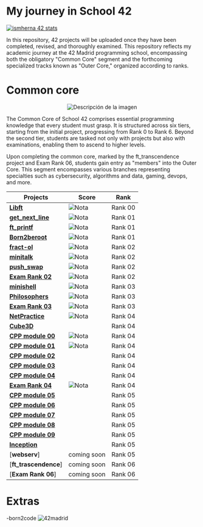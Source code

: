 # My journey in School 42
[![ismherna 42 stats](https://badge.mediaplus.ma/Darkblue/ismherna?1337Badge=off&UM6P=off)](https://github.com/oakoudad/badge42)


In this repository, 42 projects will be uploaded once they have been completed, revised, and thoroughly examined. This repository reflects my academic journey at the 42 Madrid programming school, encompassing both the obligatory "Common Core" segment and the forthcoming specialized tracks known as "Outer Core," organized according to ranks.

# Common core
<p align="center">
  <img src="https://github.com/ismaelucky342/Born2code/assets/153450550/ddbe9c21-b3bf-4733-8af8-2cfe845e8cf3)https://github.com/ismaelucky342/Born2code/assets/153450550/ddbe9c21-b3bf-4733-8af8-2cfe845e8cf3" alt="Descripción de la imagen">
</p>

The Common Core of School 42 comprises essential programming knowledge that every student must grasp. It is structured across six tiers, starting from the initial project, progressing from Rank 0 to Rank 6. Beyond the second tier, students are tasked not only with projects but also with examinations, enabling them to ascend to higher levels.

Upon completing the common core, marked by the ft_transcendence project and Exam Rank 06, students gain entry as "members" into the Outer Core. This segment encompasses various branches representing specialties such as cybersecurity, algorithms and data, gaming, devops, and more. 


| Projects | Score | Rank |
|--------|--------|---------------|
| [**Libft**](https://github.com/ismaelucky342/Libft) | ![Nota](https://img.shields.io/badge/125-brightgreen) | Rank 00 |
| [**get_next_line**](https://github.com/ismaelucky342/get_next_line) | ![Nota](https://img.shields.io/badge/125-brightgreen)| Rank 01 |
| [**ft_printf**](https://github.com/ismaelucky342/ft_printf) |![Nota](https://img.shields.io/badge/100-brightgreen) | Rank 01 |
| [**Born2beroot**](https://github.com/ismaelucky342/ft_printf) | ![Nota](https://img.shields.io/badge/125-brightgreen) | Rank 01 |
| [**fract-ol**](https://github.com/ismaelucky342/fract-ol) | ![Nota](https://img.shields.io/badge/125-brightgreen) | Rank 02 |
| [**minitalk**](https://github.com/ismaelucky342/minitalk/tree/main) |  ![Nota](https://img.shields.io/badge/125-brightgreen) | Rank 02 |
| [**push_swap**](https://github.com/ismaelucky342/push_swap) | ![Nota](https://img.shields.io/badge/100-brightgreen) | Rank 02 |
| [**Exam Rank 02**](https://github.com/ismaelucky342/42_exams/tree/main/Exam_Rank_02) |  ![Nota](https://img.shields.io/badge/100-brightgreen)  | Rank 02 |
| [**minishell**](https://github.com/ismaelucky342/MiniShell) |  ![Nota](https://img.shields.io/badge/125-brightgreen) | Rank 03 |
| [**Philosophers**](https://github.com/ismaelucky342/Born2code/tree/main/Rank%2003/Philosophers) |  ![Nota](https://img.shields.io/badge/125-brightgreen) | Rank 03 |
| [**Exam Rank 03**](https://github.com/ismaelucky342/42_exams/tree/main/Exam_Rank_03) |![Nota](https://img.shields.io/badge/100-brightgreen) | Rank 03 |
| [**NetPractice**](https://github.com/ismaelucky342/NetPractice) | ![Nota](https://img.shields.io/badge/100-brightgreen) | Rank 04 |
| [**Cube3D**](https://github.com/ismaelucky342/Cub_3D) |  | Rank 04 |
| [**CPP module 00**](https://github.com/ismaelucky342/CPP_Module_00) | ![Nota](https://img.shields.io/badge/100-brightgreen) | Rank 04 |
| [**CPP module 01**](https://github.com/ismaelucky342/CPP_Module_01) | ![Nota](https://img.shields.io/badge/100-brightgreen) | Rank 04 |
| [**CPP module 02**](https://github.com/ismaelucky342/CPP_Module_02) |  | Rank 04 |
| [**CPP module 03**](https://github.com/ismaelucky342/CPP_Module_03) |  | Rank 04 |
| [**CPP module 04**](https://github.com/ismaelucky342/CPP_Module_04) |  | Rank 04 | 
| [**Exam Rank 04**](https://github.com/ismaelucky342/42_exams/tree/main/Exam_Rank_04) |  ![Nota](https://img.shields.io/badge/100-brightgreen) | Rank 04 |
| [**CPP module 05**](https://github.com/ismaelucky342/CPP_Module_05) |  | Rank 05 |
| [**CPP module 06**](https://github.com/ismaelucky342/CPP_Module_06) |  | Rank 05 |
| [**CPP module 07**](https://github.com/ismaelucky342/CPP_Module_07)  |  | Rank 05 |
| [**CPP module 08**](https://github.com/ismaelucky342/CPP_Module_08)  |  | Rank 05 |
| [**CPP module 09**](https://github.com/ismaelucky342/CPP_Module_09)  |  | Rank 05 |  
| [**Inception**](https://github.com/ismaelucky342/Inception)  | | Rank 05 |
| [**webserv**] | coming soon | Rank 05 |
| [**ft_trascendence**] | coming soon | Rank 06 |
| [**Exam Rank 06**] | coming soon | Rank 06 |


# Extras 

-born2code
![42madrid](https://github.com/ismaelucky342/Born2code/assets/153450550/3a377f34-9156-4eff-b04b-71c4b128523e)

